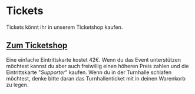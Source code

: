 # Tickets

Tickets könnt ihr in unserem Ticketshop kaufen.

## [Zum Ticketshop](https://tickets.chaostreff-flensburg.de/ctfl/223ruetueta/)

Eine einfache Eintrittskarte kostet 42€. Wenn du das Event unterstützen möchtest kannst du aber auch freiwillig einen höheren Preis zahlen und die Eintrittskarte "*Supporter*" kaufen. Wenn du in der Turnhalle schlafen möchtest, denke bitte daran das Turnhallenticket mit in deinen Warenkorb zu legen.
